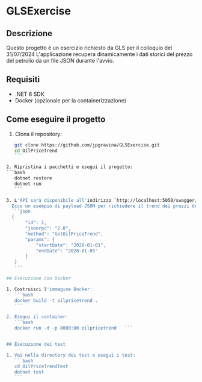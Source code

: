 # GLSExercise
## Descrizione
Questo progetto è un esercizio richiesto da GLS per il colloquio del 31/07/2024
L'applicazione recupera dinamicamente i dati storici del prezzo del petrolio da un file JSON durante l'avvio.

## Requisiti
- .NET 6 SDK
- Docker (opzionale per la containerizzazione)

## Come eseguire il progetto

1. Clona il repository:
 ```bash
    git clone https://github.com/jpgravina/GLSExercise.git
    cd OilPriceTrend
    ```

 2. Ripristina i pacchetti e esegui il progetto:
```bash
    dotnet restore
    dotnet run
    ```

3. L'API sarà disponibile all'indirizzo `http://localhost:5050/swagger/index.html'
   Ecco un esempio di payload JSON per richiedere il trend dei prezzi del petrolio:
   ```json
   {
		"id": 1,
		"jsonrpc": "2.0",
		"method": "GetOilPriceTrend",
		"params": {
			"startDate": "2020-01-01",
			"endDate": "2020-01-05"
		}
	}
	'''

## Esecuzione con Docker

1. Costruisci l'immagine Docker:
    ```bash
    docker build -t oilpricetrend .
    ```

2. Esegui il container:
    ```bash
    docker run -d -p 8080:80 oilpricetrend   ```


## Esecuzione dei test

1. Vai nella directory dei test e esegui i test:
    ```bash
    cd OilPriceTrendTest
    dotnet test
    ```